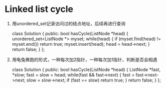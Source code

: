 # Linked list cycle

1. 用unordered_set记录访问过的结点地址，后续再进行查询

    class Solution {
    public:
        bool hasCycle(ListNode *head) {
            unordered_set<ListNode *> myset;
            while(head) {
                if (myset.find(head) != myset.end())
                    return true;
                myset.insert(head);
                head = head->next;
            }
            return false;
        }
    };

 2. 用龟兔赛跑的形式，一种每次加2指针，一种每次加1指针，判断是否会相遇

    class Solution { 
    public: 
    		bool hasCycle(ListNode *head) { 
    				ListNode *fast, *slow; 
    				fast = slow = head; 
    				while(fast && fast->next) { 
    						fast = fast->next->next; 
    						slow = slow->next; 
    						if (fast == slow) return true; 
    				} 
    				return false; 
    		} 
    };